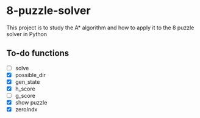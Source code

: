 # 8-puzzle-solver
This project is to study the A* algorithm and how to apply it to the 8 puzzle solver in Python

## To-do functions
- [ ] solve
- [x] possible_dir
- [x] gen_state
- [x] h_score
- [ ] g_score
- [x] show puzzle 
- [x] zeroIndx
